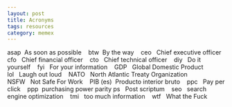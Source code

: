 ```yaml
---
layout: post
title: Acronyms
tags: resources
category: memex
---
```


asap  As soon as possible   
btw  By the way   
ceo   Chief executive officer  
cfo   Chief financial officer   
cto   Chief technical officer   
diy   Do it yourself   
fyi   For your information   
GDP   Global Domestic Product   
lol   Laugh out loud   
NATO   North Atlantic Treaty Organization   
NSFW   Not Safe For Work   
PIB \(es\)  Producto interior bruto   
ppc   Pay per click   
ppp  purchasing power parity
ps   Post scriptum   
seo   search engine optimization   
tmi   too much information   
wtf   What the Fuck




